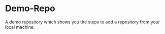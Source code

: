 # Demo-Repo


A demo repository which shows you the steps to add a repository from your local machine.
